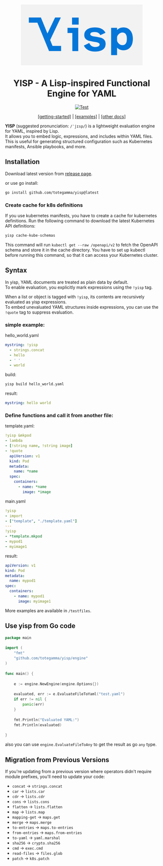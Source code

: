 <div align="center">
  <img src="./docs/assets/yisp-wordmark.png" alt="yisp logo" width="400px"/>
  
  # YISP - A Lisp-inspired Functional Engine for YAML
  [![Test](https://github.com/totegamma/yisp/actions/workflows/test.yaml/badge.svg)](https://github.com/totegamma/yisp/actions/workflows/test.yaml)
  
  [[getting-started]](https://github.com/totegamma/yisp/blob/main/docs/getting-started.md) | [[examples]](https://github.com/totegamma/yisp/blob/main/docs/examples.md) | [[other docs]](https://github.com/totegamma/yisp/tree/main/docs)
</div>

**YISP** (suggested pronunciation: `/ˈjɪsp/`) is a lightweight evaluation engine for YAML, inspired by Lisp.  
It allows you to embed logic, expressions, and includes within YAML files.  
This is useful for generating structured configuration such as Kubernetes manifests, Ansible playbooks, and more.

## Installation
Download latest version from [release page](https://github.com/totegamma/yisp/releases).

or use go install:
```sh
go install github.com/totegamma/yisp@latest
```

### Create cache for k8s definitions

If you use kubernetes manifests, you have to create a cache for kubernetes definitions.
Run the following command to download the latest Kubernetes API definitions:

```sh
yisp cache-kube-schemas
```

This command will run `kubectl get --raw /openapi/v2` to fetch the OpenAPI schema and store it in the cache directory.
You have to set up kubectl before running this command, so that it can access your Kubernetes cluster.

## Syntax
In yisp, YAML documents are treated as plain data by default.  
To enable evaluation, you explicitly mark expressions using the `!yisp` tag.

When a list or object is tagged with `!yisp`, its contents are recursively evaluated as yisp expressions.  
To embed unevaluated YAML structures inside expressions, you can use the `!quote` tag to suppress evaluation.

### simple example:

hello_world.yaml
```yaml
mystring: !yisp
  - strings.concat
  - hello
  - ' '
  - world
```

build:
```sh
yisp build hello_world.yaml
```

result:
```yaml
mystring: hello world
```

### Define functions and call it from another file:

template.yaml:
```yaml
!yisp &mkpod
- lambda
- [!string name, !string image]
- !quote
  apiVersion: v1
  kind: Pod
  metadata:
    name: *name
  spec:
    containers:
      - name: *name
        image: *image
```

main.yaml
```yaml
!yisp
- import
- ["template", "./template.yaml"]
---
!yisp
- *template.mkpod
- mypod1
- myimage1
```

result:
```yaml
apiVersion: v1
kind: Pod
metadata:
  name: mypod1
spec:
  containers:
    - name: mypod1
      image: myimage1
```

More examples are available in `/testfiles`.

## Use yisp from Go code
```go
package main

import (
	"fmt"
	"github.com/totegamma/yisp/engine"
)

func main() {

	e := engine.NewEngine(engine.Options{})

	evaluated, err := e.EvaluateFileToYaml("test.yaml")
	if err != nil {
		panic(err)
	}

	fmt.Println("Evaluated YAML:")
	fmt.Println(evaluated)

}
```

also you can use `engine.EvaluateFileToAny` to get the result as go `any` type.

## Migration from Previous Versions

If you're updating from a previous version where operators didn't require module prefixes, you'll need to update your code:

- `concat` → `strings.concat`
- `car` → `lists.car`
- `cdr` → `lists.cdr`
- `cons` → `lists.cons`
- `flatten` → `lists.flatten`
- `map` → `lists.map`
- `mapping-get` → `maps.get`
- `merge` → `maps.merge`
- `to-entries` → `maps.to-entries`
- `from-entries` → `maps.from-entries`
- `to-yaml` → `yaml.marshal`
- `sha256` → `crypto.sha256`
- `cmd` → `exec.cmd`
- `read-files` → `files.glob`
- `patch` → `k8s.patch`

